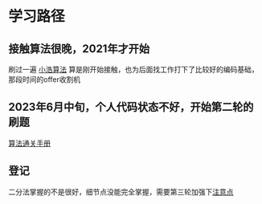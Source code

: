 # 学习路径

## 接触算法很晚，2021年才开始 

刷过一遍 [小浩算法](https://www.geekxh.com/1.4.%E4%BA%8C%E5%8F%89%E6%A0%91%E7%B3%BB%E5%88%97/408.html#_01%E3%80%81%E5%89%AA%E6%9E%9D%E6%A6%82%E8%BF%B0
) 算是刚开始接触，也为后面找工作打下了比较好的编码基础，那段时间的offer收割机

## 2023年6月中旬，个人代码状态不好，开始第二轮的刷题

[算法通关手册](https://algo.itcharge.cn/00.Introduction/01.Data-Structures-Algorithms/)

## 登记
二分法掌握的不是很好，细节点没能完全掌握，需要第三轮加强下[注意点](https://algo.itcharge.cn/01.Array/03.Array-Binary-Search/02.Array-Binary-Search-02/)